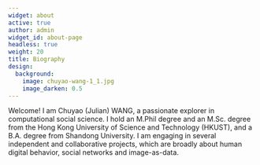 ```yaml
---
widget: about
active: true
author: admin
widget_id: about-page
headless: true
weight: 20
title: Biography
design:
  background:
    image: chuyao-wang-1_1.jpg
    image_darken: 0.5
---
```

Welcome! I am Chuyao (Julian) WANG, a passionate explorer in computational social science. I hold an M.Phil degree and an M.Sc. degree from the Hong Kong University of Science and Technology (HKUST), and a B.A. degree from Shandong University. I am engaging in several independent and collaborative projects, which are broadly about human digital behavior, social networks and image-as-data.